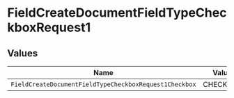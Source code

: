 # FieldCreateDocumentFieldTypeCheckboxRequest1


## Values

| Name                                                   | Value                                                  |
| ------------------------------------------------------ | ------------------------------------------------------ |
| `FieldCreateDocumentFieldTypeCheckboxRequest1Checkbox` | CHECKBOX                                               |